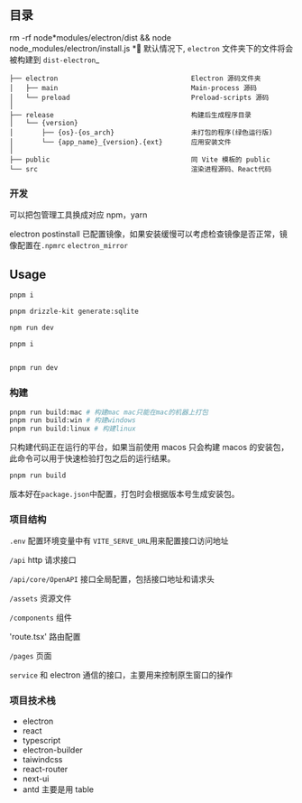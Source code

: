 ## 目录

rm -rf node*modules/electron/dist && node node_modules/electron/install.js
*🚨 默认情况下, `electron` 文件夹下的文件将会被构建到 `dist-electron`\_

```tree
├── electron                                 Electron 源码文件夹
│   ├── main                                 Main-process 源码
│   └── preload                              Preload-scripts 源码
│
├── release                                  构建后生成程序目录
│   └── {version}
│       ├── {os}-{os_arch}                   未打包的程序(绿色运行版)
│       └── {app_name}_{version}.{ext}       应用安装文件
│
├── public                                   同 Vite 模板的 public
└── src                                      渲染进程源码、React代码
```

<!--
## 🚨 这需要留神2

默认情况下，该模板在渲染进程中集成了 Node.js，如果你不需要它，你只需要删除下面的选项. [因为它会修改 Vite 默认的配置](https://github.com/electron-vite/vite-plugin-electron-renderer#config-presets-opinionated).

```diff
# vite.config.ts

export default {
  plugins: [
    ...
-   // Use Node.js API in the Renderer-process
-   renderer({
-     nodeIntegration: true,
-   }),
    ...
  ],
}
```
-->

### 开发

可以把包管理工具换成对应 npm，yarn

electron postinstall 已配置镜像，如果安装缓慢可以考虑检查镜像是否正常，镜像配置在`.npmrc` `electron_mirror`

## Usage

```bash
pnpm i

pnpm drizzle-kit generate:sqlite

npm run dev
```

```bash
pnpm i
```

```bash

pnpm run dev
```

### 构建

```bash
pnpm run build:mac # 构建mac mac只能在mac的机器上打包
pnpm run build:win # 构建windows
pnpm run build:linux # 构建linux
```

只构建代码正在运行的平台，如果当前使用 macos 只会构建 macos 的安装包，此命令可以用于快速检验打包之后的运行结果。

```bash
pnpm run build
```

版本好在`package.json`中配置，打包时会根据版本号生成安装包。

### 项目结构

`.env` 配置环境变量中有 `VITE_SERVE_URL`用来配置接口访问地址

`/api` http 请求接口

`/api/core/OpenAPI` 接口全局配置，包括接口地址和请求头

`/assets` 资源文件

`/components` 组件

'route.tsx' 路由配置

`/pages` 页面

`service` 和 electron 通信的接口，主要用来控制原生窗口的操作

### 项目技术栈

- electron
- react
- typescript
- electron-builder
- taiwindcss
- react-router
- next-ui
- antd 主要是用 table
